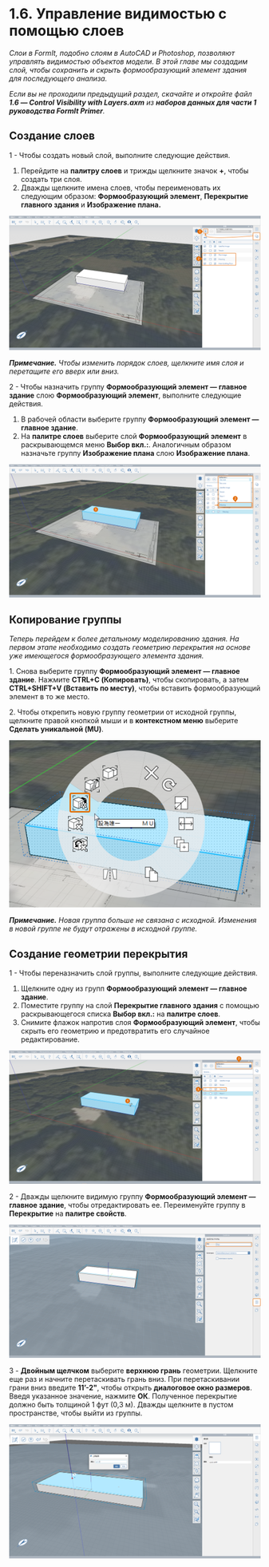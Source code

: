 # 1.6. Управление видимостью с помощью слоев

_Слои в FormIt, подобно слоям в AutoCAD и Photoshop, позволяют управлять видимостью объектов модели. В этой главе мы создадим слой, чтобы сохранить и скрыть формообразующий элемент здания для последующего анализа._

_Если вы не проходили предыдущий раздел, скачайте и откройте файл_ _**1.6 — Control Visibility with Layers.axm**_ _из_ _**наборов данных для части 1 руководства FormIt Primer**._

## **Создание слоев**

1 - Чтобы создать новый слой, выполните следующие действия.

1. Перейдите на **палитру слоев** и трижды щелкните значок **+**, чтобы создать три слоя.
2. Дважды щелкните имена слоев, чтобы переименовать их следующим образом: **Формообразующий элемент**, **Перекрытие главного здания** и **Изображение плана.**

![](<../../.gitbook/assets/0 (20).png>)

_**Примечание.**_ _Чтобы изменить порядок слоев, щелкните имя слоя и перетащите его вверх или вниз._

2 - Чтобы назначить группу **Формообразующий элемент — главное здание** слою **Формообразующий элемент**, выполните следующие действия.

1. В рабочей области выберите группу **Формообразующий элемент — главное здание**.
2. На **палитре слоев** выберите слой **Формообразующий элемент** в раскрывающемся меню **Выбор вкл.:**. Аналогичным образом назначьте группу **Изображение плана** слою **Изображение плана**.

![](<../../.gitbook/assets/1 (13) (1).png>)

## **Копирование группы**

_Теперь перейдем к более детальному моделированию здания. На первом этапе необходимо создать геометрию перекрытия на основе уже имеющегося формообразующего элемента здания._

1. Снова выберите группу **Формообразующий элемент — главное здание**. Нажмите **CTRL+C (Копировать)**, чтобы скопировать, а затем **CTRL+SHIFT+V (Вставить по месту)**, чтобы вставить формообразующий элемент в то же место.

2. Чтобы открепить новую группу геометрии от исходной группы, щелкните правой кнопкой мыши и в **контекстном меню** выберите **Сделать уникальной (MU)**.

![](<../../.gitbook/assets/2 (18).png>)

_**Примечание.** Новая группа больше не связана с исходной. Изменения в новой группе не будут отражены в исходной группе._

## **Создание геометрии перекрытия**

1 - Чтобы переназначить слой группы, выполните следующие действия.

1. Щелкните одну из групп **Формообразующий элемент — главное здание**.
2. Поместите группу на слой **Перекрытие главного здания** с помощью раскрывающегося списка **Выбор вкл.:** на **палитре слоев**.
3. Снимите флажок напротив слоя **Формообразующий элемент**, чтобы скрыть его геометрию и предотвратить его случайное редактирование.

![](<../../.gitbook/assets/3 (18) (1).png>)

2 - Дважды щелкните видимую группу **Формообразующий элемент — главное здание**, чтобы отредактировать ее. Переименуйте группу в **Перекрытие** на **палитре свойств**.

![](<../../.gitbook/assets/4 (12) (1).png>)

3 - **Двойным щелчком** выберите **верхнюю грань** геометрии. Щелкните еще раз и начните перетаскивать грань вниз. При перетаскивании грани вниз введите **11’-2"**, чтобы открыть **диалоговое окно размеров**. Введя указанное значение, нажмите **ОК**. Полученное перекрытие должно быть толщиной 1 фут (0,3 м). Дважды щелкните в пустом пространстве, чтобы выйти из группы.

![](<../../.gitbook/assets/5 (10).png>)
